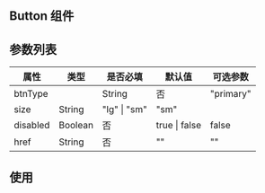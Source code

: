 


## Button 组件



## 参数列表

属性 |  类型| 是否必填 | 默认值 | 可选参数 
|-|-|-|-|-|
btnType | | String |  否 |  "primary" |"default" \| "dashed" \|"danger" \|"link" | "default" 
size | String | "lg" \| "sm" | "sm" 
disabled| Boolean |否  | true \| false | false 
href | String | 否 | "" | ""  



## 使用


